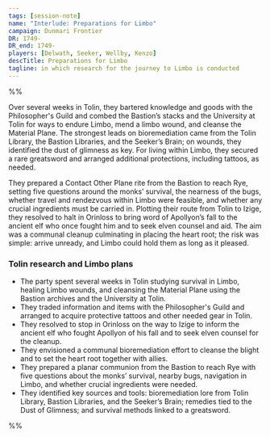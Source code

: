 ```yaml
---
tags: [session-note]
name: "Interlude: Preparations for Limbo"
campaign: Dunmari Frontier
DR: 1749-
DR_end: 1749-
players: [Delwath, Seeker, Wellby, Kenzo]
descTitle: Preparations for Limbo
tagline: in which research for the journey to Limbo is conducted
---
```




%%


Over several weeks in Tolin, they bartered knowledge and goods with the Philosopher's Guild and combed the Bastion’s stacks and the University at Tolin for ways to endure Limbo, mend a limbo wound, and cleanse the Material Plane. The strongest leads on bioremediation came from the Tolin Library, the Bastion Libraries, and the Seeker’s Brain; on wounds, they identified the dust of glimness as key. For living within Limbo, they secured a rare greatsword and arranged additional protections, including tattoos, as needed.

They prepared a Contact Other Plane rite from the Bastion to reach Rye, setting five questions around the monks’ survival, the nearness of the bugs, whether travel and rendezvous within Limbo were feasible, and whether any crucial ingredients must be carried in. Plotting their route from Tolin to Izige, they resolved to halt in Orinloss to bring word of Apollyon’s fall to the ancient elf who once fought him and to seek elven counsel and aid. The aim was a communal cleanup culminating in placing the heart root; the risk was simple: arrive unready, and Limbo could hold them as long as it pleased.

### Tolin research and Limbo plans

- The party spent several weeks in Tolin studying survival in Limbo, healing Limbo wounds, and cleansing the Material Plane using the Bastion archives and the University at Tolin.
- They traded information and items with the Philosopher's Guild and arranged to acquire protective tattoos and other needed gear in Tolin.
- They resolved to stop in Orinloss on the way to Izige to inform the ancient elf who fought Apollyon of his fall and to seek elven counsel for the cleanup.
- They envisioned a communal bioremediation effort to cleanse the blight and to set the heart root together with allies.
- They prepared a planar communion from the Bastion to reach Rye with five questions about the monks’ survival, nearby bugs, navigation in Limbo, and whether crucial ingredients were needed.
- They identified key sources and tools: bioremediation lore from Tolin Library, Bastion Libraries, and the Seeker’s Brain; remedies tied to the Dust of Glimness; and survival methods linked to a greatsword.


%%
